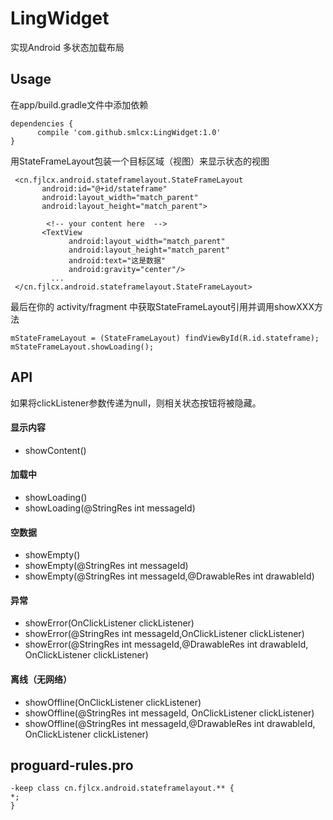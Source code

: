 # LingWidget
实现Android 多状态加载布局
## Usage
在app/build.gradle文件中添加依赖

    dependencies {
          compile 'com.github.smlcx:LingWidget:1.0'
    }
    
用StateFrameLayout包装一个目标区域（视图）来显示状态的视图

     <cn.fjlcx.android.stateframelayout.StateFrameLayout
           android:id="@+id/stateframe"
           android:layout_width="match_parent"
           android:layout_height="match_parent">
       
            <!-- your content here  -->
           <TextView
                 android:layout_width="match_parent"
                 android:layout_height="match_parent"
                 android:text="这是数据"
                 android:gravity="center"/>
             ...
     </cn.fjlcx.android.stateframelayout.StateFrameLayout>
     
最后在你的 activity/fragment 中获取StateFrameLayout引用并调用showXXX方法

	mStateFrameLayout = (StateFrameLayout) findViewById(R.id.stateframe);
	mStateFrameLayout.showLoading();
	
## API

如果将clickListener参数传递为null，则相关状态按钮将被隐藏。

#### 显示内容
* showContent()
 
#### 加载中
* showLoading()
* showLoading(@StringRes int messageId)

#### 空数据
* showEmpty()
* showEmpty(@StringRes int messageId)
* showEmpty(@StringRes int messageId,@DrawableRes int drawableId)

#### 异常
* showError(OnClickListener clickListener)
* showError(@StringRes int messageId,OnClickListener clickListener)
* showError(@StringRes int messageId,@DrawableRes int drawableId, OnClickListener clickListener)

#### 离线（无网络）
* showOffline(OnClickListener clickListener)
* showOffline(@StringRes int messageId, OnClickListener clickListener)
* showOffline(@StringRes int messageId,@DrawableRes int drawableId, OnClickListener clickListener)

## proguard-rules.pro

	-keep class cn.fjlcx.android.stateframelayout.** {
	*;
	}